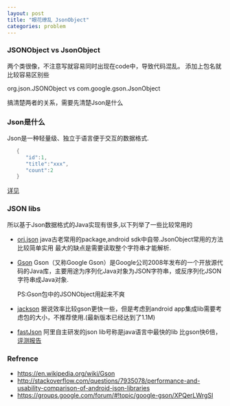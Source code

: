 ```yaml
---
layout: post
title: "眼花缭乱 JsonObject"
categories: problem
---
```


### JSONObject vs JsonObject

两个类很像，不注意写就容易同时出现在code中，导致代码混乱。
添加上包名就比较容易区别些

org.json.JSONObject vs com.google.gson.JsonObject

搞清楚两者的关系，需要先清楚Json是什么

### Json是什么

Json是一种轻量级、独立于语言便于交互的数据格式.

```java
   {
      "id":1,
      "title":"xxx",
      "count":2
   }
```

[详见](http://www.json.org/)  

### JSON libs
所以基于Json数据格式的Java实现有很多,以下列举了一些比较常用的

* [orj.json](https://github.com/douglascrockford/JSON-java)
  java古老常用的package,android sdk中自带.JsonObject常用的方法比较简单实用
  最大的缺点是需要读取整个字符串才能解析.

* [Gson](https://github.com/google/gson)
  Gson（又称Google Gson）是Google公司2008年发布的一个开放源代码的Java库，主要用途为序列化Java对象为JSON字符串，或反序列化JSON字符串成Java对象.

  PS:Gson包中的JSONObject用起来不爽

* [jackson](http://www.eoeandroid.com/thread-173165-1-1.html) 据说效率比较gson更快一些，但是考虑到android app集成lib需要考虑包的大小，不推荐使用.(最新版本已经达到了1.1M)

* [fastJson](https://github.com/alibaba/fastjson) 阿里自主研发的json lib号称是java语言中最快的lib 比gson快6倍，[评测报告](https://github.com/eishay/jvm-serializers/wiki/Staging-Results)

### Refrence
* https://en.wikipedia.org/wiki/Gson
* http://stackoverflow.com/questions/7935078/performance-and-usability-comparison-of-android-json-libraries
* https://groups.google.com/forum/#!topic/google-gson/XPQerLWrgSI
